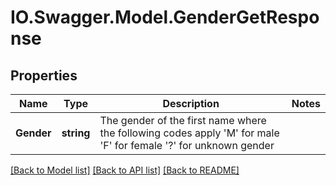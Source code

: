 # IO.Swagger.Model.GenderGetResponse
## Properties

Name | Type | Description | Notes
------------ | ------------- | ------------- | -------------
**Gender** | **string** | The gender of the first name where the following codes apply &#39;M&#39; for male &#39;F&#39; for female &#39;?&#39; for unknown gender  | 

[[Back to Model list]](../README.md#documentation-for-models) [[Back to API list]](../README.md#documentation-for-api-endpoints) [[Back to README]](../README.md)

